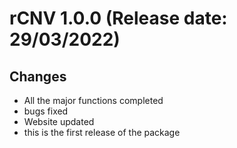 # rCNV 1.0.0 (Release date: 29/03/2022)

## Changes
* All the major functions completed
* bugs fixed
* Website updated
* this is the first release of the package
